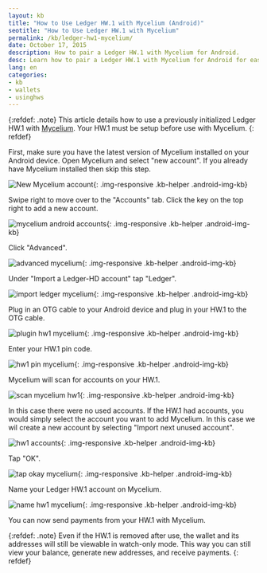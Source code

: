```yaml
---
layout: kb
title: "How to Use Ledger HW.1 with Mycelium (Android)"
seotitle: "How to Use Ledger HW.1 with Mycelium"
permalink: /kb/ledger-hw1-mycelium/
date: October 17, 2015
description: How to pair a Ledger HW.1 with Mycelium for Android. 
desc: Learn how to pair a Ledger HW.1 with Mycelium for Android for easy, secure payments while on the go. 
lang: en
categories: 
- kb
- wallets
- usinghws
---
```

{:refdef: .note}
This article details how to use a previously initialized Ledger HW.1 with [Mycelium](/wallets/mycelium/). Your HW.1 must be setup before use with Mycelium.
{: refdef}

First, make sure you have the latest version of Mycelium installed on your Android device. Open Mycelium and select "new account". If you already have Mycelium installed then skip this step.

![New Mycelium account][1]{: .img-responsive .kb-helper .android-img-kb}

Swipe right to move over to the "Accounts" tab. Click the key on the top right to add a new account. 

![mycelium android accounts][2]{: .img-responsive .kb-helper .android-img-kb}

Click "Advanced". 

![advanced mycelium][3]{: .img-responsive .kb-helper .android-img-kb}

Under "Import a Ledger-HD account" tap "Ledger". 

![import ledger mycelium][4]{: .img-responsive .kb-helper .android-img-kb}

Plug in an OTG cable to your Android device and plug in your HW.1 to the OTG cable. 

![plugin hw1 mycelium][5]{: .img-responsive .kb-helper .android-img-kb}

Enter your HW.1 pin code.

![hw1 pin mycelium][6]{: .img-responsive .kb-helper .android-img-kb}

Mycelium will scan for accounts on your HW.1.

![scan mycelium hw1][7]{: .img-responsive .kb-helper .android-img-kb}

In this case there were no used accounts. If the HW.1 had accounts, you would simply select the account you want to add Mycelium. In this case we wil create a new account by selecting "Import next unused account". 

![hw1 accounts][8]{: .img-responsive .kb-helper .android-img-kb}

Tap "OK". 

![tap okay mycelium][9]{: .img-responsive .kb-helper .android-img-kb}

Name your Ledger HW.1 account on Mycelium. 

![name hw1 mycelium][10]{: .img-responsive .kb-helper .android-img-kb}

You can now send payments from your HW.1 with Mycelium.

{:refdef: .note}
Even if the HW.1 is removed after use, the wallet and its addresses will still be viewable in watch-only mode. This way you can still view your balance, generate new addresses, and receive payments. 
{: refdef}

[1]: /img/kb/1new.png
[2]: /img/kb/2add.png
[3]: /img/kb/3advanced.png
[4]: /img/kb/4unrelated.png
[5]: /img/kb/5plugin.png
[6]: /img/kb/6enterpin.png
[7]: /img/kb/7scan.png
[8]: /img/kb/8scanfinished.png
[9]: /img/kb/9newaccount.png
[10]: /img/kb/10name.png
